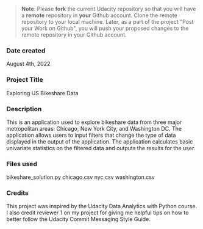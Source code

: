 >**Note**: Please **fork** the current Udacity repository so that you will have a **remote** repository in **your** Github account. Clone the remote repository to your local machine. Later, as a part of the project "Post your Work on Github", you will push your proposed changes to the remote repository in your Github account.

### Date created
August 4th, 2022

### Project Title
Exploring US Bikeshare Data

### Description
This is an application used to explore bikeshare data from three major metropolitan areas: Chicago, New York City, and Washington DC.
The application allows users to input filters that change the type of data displayed in the output of the application.
The application calculates basic univariate statistics on the filtered data and outputs the results for the user.

### Files used
bikeshare_solution.py
chicago.csv
nyc.csv
washington.csv

### Credits
This project was inspired by the Udacity Data Analytics with Python course.
I also credit reviewer 1 on my project for giving me helpful tips on how to better follow the Udacity Commit Messaging Style Guide.
